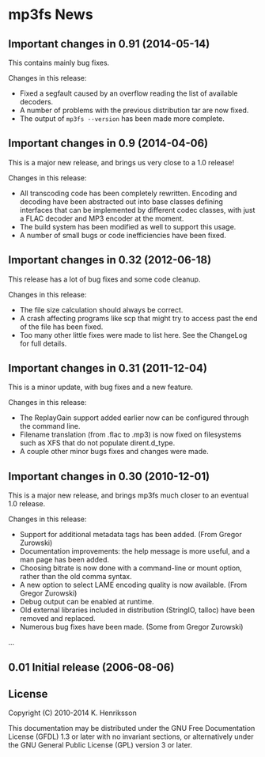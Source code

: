 # mp3fs News

## Important changes in 0.91 (2014-05-14)

This contains mainly bug fixes.

Changes in this release:

  - Fixed a segfault caused by an overflow reading the list of available
    decoders.
  - A number of problems with the previous distribution tar are now fixed.
  - The output of `mp3fs --version` has been made more complete.

## Important changes in 0.9 (2014-04-06)

This is a major new release, and brings us very close to a 1.0 release\!

Changes in this release:

  - All transcoding code has been completely rewritten. Encoding and decoding
    have been abstracted out into base classes defining interfaces that can be
    implemented by different codec classes, with just a FLAC decoder and MP3
    encoder at the moment.
  - The build system has been modified as well to support this usage.
  - A number of small bugs or code inefficiencies have been fixed.

## Important changes in 0.32 (2012-06-18)

This release has a lot of bug fixes and some code cleanup.

Changes in this release:

  - The file size calculation should always be correct.
  - A crash affecting programs like scp that might try to access past the end
    of the file has been fixed.
  - Too many other little fixes were made to list here. See the ChangeLog for
    full details.

## Important changes in 0.31 (2011-12-04)

This is a minor update, with bug fixes and a new feature.

Changes in this release:

  - The ReplayGain support added earlier now can be configured through the
    command line.
  - Filename translation (from .flac to .mp3) is now fixed on filesystems such
    as XFS that do not populate dirent.d\_type.
  - A couple other minor bugs fixes and changes were made.

## Important changes in 0.30 (2010-12-01)

This is a major new release, and brings mp3fs much closer to an eventual 1.0
release.

Changes in this release:

  - Support for additional metadata tags has been added. (From Gregor Zurowski)
  - Documentation improvements: the help message is more useful, and a man page
    has been added.
  - Choosing bitrate is now done with a command-line or mount option, rather
    than the old comma syntax.
  - A new option to select LAME encoding quality is now available. (From Gregor
    Zurowski)
  - Debug output can be enabled at runtime.
  - Old external libraries included in distribution (StringIO, talloc) have
    been removed and replaced.
  - Numerous bug fixes have been made. (Some from Gregor Zurowski)

...

## 0.01 Initial release (2006-08-06)

## License

Copyright (C) 2010-2014 K. Henriksson

This documentation may be distributed under the GNU Free Documentation License
(GFDL) 1.3 or later with no invariant sections, or alternatively under the GNU
General Public License (GPL) version 3 or later.
